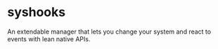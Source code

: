 # syshooks
An extendable manager that lets you change your system and react to events with lean native APIs.
